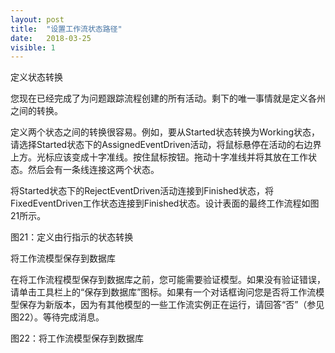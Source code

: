 ```yaml
---
layout: post
title:  "设置工作流状态路径"
date:   2018-03-25
visible: 1
---
```


定义状态转换

您现在已经完成了为问题跟踪流程创建的所有活动。剩下的唯一事情就是定义各州之间的转换。

定义两个状态之间的转换很容易。例如，要从Started状态转换为Working状态，请选择Started状态下的AssignedEventDriven活动，将鼠标悬停在活动的右边界上方。光标应该变成十字准线。按住鼠标按钮。拖动十字准线并将其放在工作状态。然后会有一条线连接这两个状态。

将Started状态下的RejectEventDriven活动连接到Finished状态，将FixedEventDriven工作状态连接到Finished状态。设计表面的最终工作流程如图21所示。

图21：定义由行指示的状态转换

将工作流模型保存到数据库

在将工作流程模型保存到数据库之前，您可能需要验证模型。如果没有验证错误，请单击工具栏上的“保存到数据库”图标。如果有一个对话框询问您是否将工作流模型保存为新版本，因为有其他模型的一些工作流实例正在运行，请回答“否”（参见图22）。等待完成消息。

图22：将工作流模型保存到数据库
